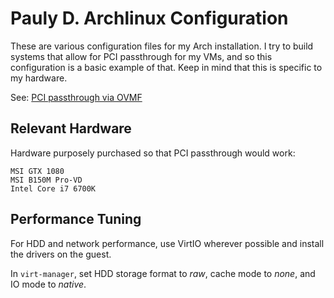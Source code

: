 Pauly D. Archlinux Configuration
================================

These are various configuration files for my Arch installation.
I try to build systems that allow for PCI passthrough for my VMs,
and so this configuration is a basic example of that. Keep in mind that
this is specific to my hardware.

See: [PCI passthrough via OVMF](https://wiki.archlinux.org/index.php/PCI_passthrough_via_OVMF)

Relevant Hardware
-----------------

Hardware purposely purchased so that PCI passthrough would work:

    MSI GTX 1080
    MSI B150M Pro-VD
    Intel Core i7 6700K

Performance Tuning
------------------

For HDD and network performance, use VirtIO wherever possible and install
the drivers on the guest.

In `virt-manager`, set HDD storage format to *raw*,
cache mode to *none*, and IO mode to *native*.
